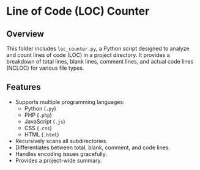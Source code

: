 # Line of Code (LOC) Counter

## Overview
This folder includes `loc_counter.py`, a Python script designed to analyze and count lines of code (LOC) in a project directory. It provides a breakdown of total lines, blank lines, comment lines, and actual code lines (NCLOC) for various file types.

## Features
- Supports multiple programming languages:  
  - Python (`.py`)  
  - PHP (`.php`)  
  - JavaScript (`.js`)  
  - CSS (`.css`)  
  - HTML (`.html`)  
- Recursively scans all subdirectories.  
- Differentiates between total, blank, comment, and code lines.  
- Handles encoding issues gracefully.  
- Provides a project-wide summary.

